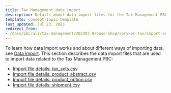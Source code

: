 ```yaml
---
title: Tax Management data import
description: Details about data import files for the Tax Management PBC
template: concept-topic-template
last_updated: Jul 23, 2023
redirect_from:
- /docs/pbc/all/tax-management/202307.0/base-shop/spryker-tax/import-and-export-data/tax-management-data-import.html
---
```



To learn how data import works and about different ways of importing data, see [Data import](/docs/scos/dev/data-import/{{page.version}}/data-import.html). This section describes the data import files that are used to import data related to the Tax Management PBC:

* [Import file details: tax_sets.csv](/docs/pbc/all/tax-management/{{page.version}}/spryker-tax/base-shop/import-and-export-data/import-file-details-tax-sets.csv.html)
* [Import file details: product_abstract.csv](/docs/pbc/all/tax-management/{{page.version}}/spryker-tax/base-shop/import-and-export-data/import-file-details-product-abstract.csv.html)
* [Import file details: product_option.csv](/docs/pbc/all/tax-management/{{page.version}}/spryker-tax/base-shop/import-and-export-data/import-file-details-product-option.csv.html)
* [Import file details: shipment.csv](/docs/pbc/all/tax-management/{{page.version}}/spryker-tax/base-shop/import-and-export-data/import-file-details-shipment.csv.html)
